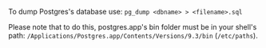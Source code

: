 To dump Postgres's database use: `pg_dump <dbname> > <filename>.sql`

Please note that to do this, postgres.app's bin folder must be in your shell's path: `/Applications/Postgres.app/Contents/Versions/9.3/bin` (`/etc/paths`).